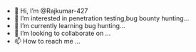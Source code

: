 - 👋 Hi, I’m @Rajkumar-427
- 👀 I’m interested in penetration testing,bug bounty hunting...
- 🌱 I’m currently learning bug hunting...
- 💞️ I’m looking to collaborate on ...
- 📫 How to reach me ...

<!---
Rajkumar-427/Rajkumar-427 is a ✨ special ✨ repository because its `README.md` (this file) appears on your GitHub profile.
You can click the Preview link to take a look at your changes.
--->
